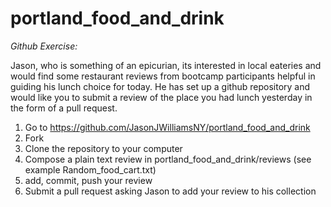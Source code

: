 portland_food_and_drink
=======================

_Github Exercise:_

Jason, who is something of an epicurian, its interested in local eateries and would find some restaurant reviews from bootcamp participants helpful in guiding his lunch choice for today.  He has set up a github repository and would like you to submit a review of the place you had lunch yesterday in the form of a pull request.

1) Go to https://github.com/JasonJWilliamsNY/portland_food_and_drink
2) Fork
3) Clone the repository to your computer
4) Compose a plain text review in portland_food_and_drink/reviews (see example Random_food_cart.txt)
5) add, commit, push your review
6) Submit a pull request asking Jason to add your review to his collection


